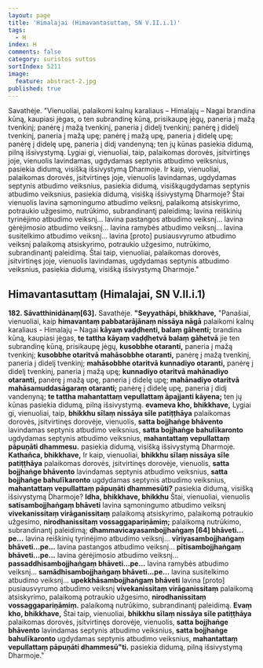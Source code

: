 ```yaml
---
layout: page
title: 'Himalajai (Himavantasuttaṃ, SN V.II.i.1)'
tags:
  - H
index: H
comments: false
category: suristos suttos
sortIndex: 5211
image:
  feature: abstract-2.jpg
published: true
---
```


Savathėje. "Vienuoliai, palaikomi kalnų karaliaus – Himalajų – Nagai brandina kūną, kaupiasi jėgas, o ten subrandinę kūną, prisikaupę jėgų, paneria į mažą tvenkinį; panėrę į mažą tvenkinį, paneria į didelį tvenkinį; panėrę į didelį tvenkinį, paneria į mažą upę; panėrę į mažą upę, paneria į didelę upę; panėrę į didelę upę, paneria į didį vandenyną; ten jų kūnas pasiekia didumą, pilną išsivystymą. Lygiai gi, vienuoliai, taip, palaikomas dorovės, įsitvirtinęs joje, vienuolis lavindamas, ugdydamas septynis atbudimo veiksnius, pasiekia didumą, visišką išsivystymą Dharmoje. Ir kaip, vienuoliai, palaikomas dorovės, įsitvirtinęs joje, vienuolis lavindamas, ugdydamas septynis atbudimo veiksnius, pasiekia didumą, visiškąugdydamas septynis atbudimo veiksnius, pasiekia didumą, visišką išsivystymą Dharmoje? Štai vienuolis lavina sąmoningumo atbudimo veiksnį, palaikomą atsiskyrimo, potraukio užgesimo, nutrūkimo, subrandinantį paleidimą; lavina reiškinių tyrinėjimo atbudimo veiksnį... lavina pastangos atbudimo veiksnį... lavina gėrėjimosio atbudimo veiksnį... lavina ramybės atbudimo veiksnį... lavina susitelkimo atbudimo veiksnį... lavina [proto] pusiausvyrumo atbudimo veiksnį palaikomą atsiskyrimo, potraukio užgesimo, nutrūkimo, subrandinantį paleidimą. Štai taip, vienuoliai, palaikomas dorovės, įsitvirtinęs joje, vienuolis lavindamas, ugdydamas septynis atbudimo veiksnius, pasiekia didumą, visišką išsivystymą Dharmoje."



## Himavantasuttaṃ (Himalajai, SN V.II.i.1)

**182. Sāvatthinidānaṃ[63].** Savathėje. **"Seyyathāpi, bhikkhave,** "Panašiai, vienuoliai, kaip **himavantaṃ pabbatarājānaṃ nissāya nāgā** palaikomi kalnų karaliaus - Himalajų – Nagai **kāyaṃ vaḍḍhenti, balaṃ gāhenti;** brandina kūną, kaupiasi jėgas, **te tattha kāyaṃ vaḍḍhetvā balaṃ gāhetvā** jie ten subrandinę kūną, prisikaupę jėgų, **kusobbhe otaranti,** paneria į mažą tvenkinį; **kusobbhe otaritvā mahāsobbhe otaranti,** panėrę į mažą tvenkinį, paneria į didelį tvenkinį; **mahāsobbhe otaritvā kunnadiyo otaranti,** panėrę į didelį tvenkinį, paneria į mažą upę; **kunnadiyo otaritvā mahānadiyo otaranti,** panėrę į mažą upę, paneria į didelę upę; **mahānadiyo otaritvā mahāsamuddasāgaraṃ otaranti;** panėrę į didelę upę, paneria į didį vandenyną; **te tattha mahantattaṃ vepullattaṃ āpajjanti kāyena;** ten jų kūnas pasiekia didumą, pilną išsivystymą. **evameva kho, bhikkhave,** Lygiai gi, vienuoliai, taip, **bhikkhu sīlaṃ nissāya sīle patiṭṭhāya** palaikomas dorovės, įsitvirtinęs dorovėje, vienuolis, **satta bojjhaṅge bhāvento** lavindamas septynis atbudimo veiksnius, **satta bojjhaṅge bahulīkaronto** ugdydamas septynis atbudimo veiksnius, **mahantattaṃ vepullattaṃ pāpuṇāti dhammesu.** pasiekia didumą, visišką išsivystymą Dharmoje. **Kathañca, bhikkhave,** Ir kaip, vienuoliai, **bhikkhu sīlaṃ nissāya sīle patiṭṭhāya** palaikomas dorovės, įsitvirtinęs dorovėje, vienuolis, **satta bojjhaṅge bhāvento** lavindamas septynis atbudimo veiksnius, **satta bojjhaṅge bahulīkaronto** ugdydamas septynis atbudimo veiksnius, **mahantattaṃ vepullattaṃ pāpuṇāti dhammesūti?** pasiekia didumą, visišką išsivystymą Dharmoje? **Idha, bhikkhave, bhikkhu** Štai, vienuoliai, vienuolis **satisambojjhaṅgaṃ bhāveti** lavina sąmoningumo atbudimo veiksnį **vivekanissitaṃ virāganissitaṃ** palaikomą atsiskyrimo, palaikomą potraukio užgesimo, **nirodhanissitaṃ vossaggapariṇāmiṃ;** palaikomą nutrūkimo, subrandinantį paleidimą; **dhammavicayasambojjhaṅgaṃ [64] bhāveti…pe…** lavina reiškinių tyrinėjimo atbudimo veiksnį... **vīriyasambojjhaṅgaṃ bhāveti…pe…** lavina pastangos atbudimo veiksnį... **pītisambojjhaṅgaṃ bhāveti…pe…** lavina gėrėjimosio atbudimo veiksnį... **passaddhisambojjhaṅgaṃ bhāveti…pe…** lavina ramybės atbudimo veiksnį... **samādhisambojjhaṅgaṃ bhāveti…pe…** lavina susitelkimo atbudimo veiksnį... **upekkhāsambojjhaṅgaṃ bhāveti** lavina [proto] pusiausvyrumo atbudimo veiksnį **vivekanissitaṃ virāganissitaṃ** palaikomą atsiskyrimo, palaikomą potraukio užgesimo, **nirodhanissitaṃ vossaggapariṇāmiṃ.** palaikomą nutrūkimo, subrandinantį paleidimą. **Evaṃ kho, bhikkhave,** Štai taip, vienuoliai, **bhikkhu sīlaṃ nissāya sīle patiṭṭhāya** palaikomas dorovės, įsitvirtinęs dorovėje, vienuolis, **satta bojjhaṅge bhāvento** lavindamas septynis atbudimo veiksnius, **satta bojjhaṅge bahulīkaronto** ugdydamas septynis atbudimo veiksnius, **mahantattaṃ vepullattaṃ pāpuṇāti dhammesū"ti.** pasiekia didumą, pilną išsivystymą Dharmoje."
